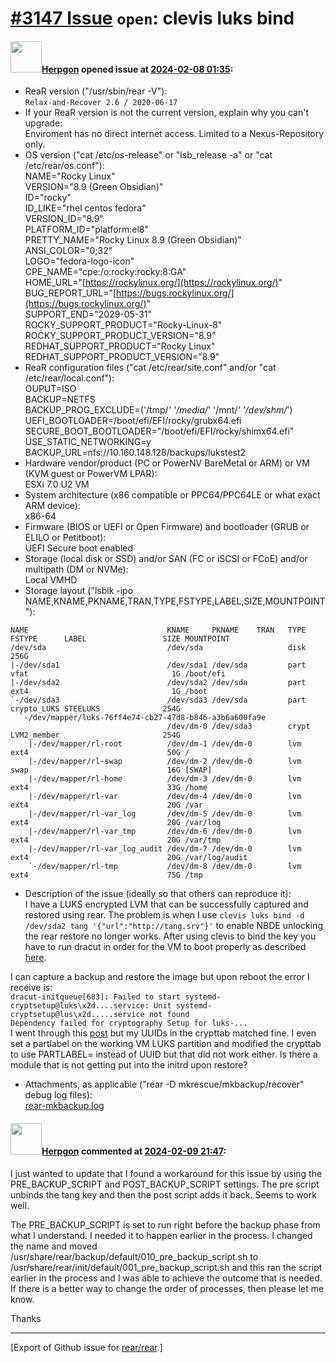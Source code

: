 [\#3147 Issue](https://github.com/rear/rear/issues/3147) `open`: clevis luks bind
=================================================================================

#### <img src="https://avatars.githubusercontent.com/u/52363466?v=4" width="50">[Herpgon](https://github.com/Herpgon) opened issue at [2024-02-08 01:35](https://github.com/rear/rear/issues/3147):

<!-- Relax-and-Recover (ReaR) Issue Template
Fill in the following items when submitting a new issue.
Use GitHub Markdown, see "Basic writing and formatting syntax" on
https://docs.github.com/en/get-started/writing-on-github
Support is voluntary without guarantee/warranty/liability -->

-   ReaR version ("/usr/sbin/rear -V"):  
    `Relax-and-Recover 2.6 / 2020-06-17`
-   If your ReaR version is not the current version, explain why you
    can't upgrade:  
    Enviroment has no direct internet access. Limited to a
    Nexus-Repository only.
-   OS version ("cat /etc/os-release" or "lsb\_release -a" or "cat
    /etc/rear/os.conf"):  
    NAME="Rocky Linux"  
    VERSION="8.9 (Green Obsidian)"  
    ID="rocky"  
    ID\_LIKE="rhel centos fedora"  
    VERSION\_ID="8.9"  
    PLATFORM\_ID="platform:el8"  
    PRETTY\_NAME="Rocky Linux 8.9 (Green Obsidian)"  
    ANSI\_COLOR="0;32"  
    LOGO="fedora-logo-icon"  
    CPE\_NAME="cpe:/o:rocky:rocky:8:GA"  
    HOME\_URL="[https://rockylinux.org/](https://rockylinux.org/)"  
    BUG\_REPORT\_URL="[https://bugs.rockylinux.org/](https://bugs.rockylinux.org/)"  
    SUPPORT\_END="2029-05-31"  
    ROCKY\_SUPPORT\_PRODUCT="Rocky-Linux-8"  
    ROCKY\_SUPPORT\_PRODUCT\_VERSION="8.9"  
    REDHAT\_SUPPORT\_PRODUCT="Rocky Linux"  
    REDHAT\_SUPPORT\_PRODUCT\_VERSION="8.9"
-   ReaR configuration files ("cat /etc/rear/site.conf" and/or "cat
    /etc/rear/local.conf"):  
    OUPUT=ISO  
    BACKUP=NETFS  
    BACKUP\_PROG\_EXCLUDE=('/tmp/*' '/media/*' '/mnt/*' '/dev/shm/*')  
    UEFI\_BOOTLOADER=/boot/efi/EFI/rocky/grubx64.efi  
    SECURE\_BOOT\_BOOTLOADER="/boot/efi/EFI/rocky/shimx64.efi"  
    USE\_STATIC\_NETWORKING=y  
    BACKUP\_URL=nfs://10.160.148.128/backups/lukstest2
-   Hardware vendor/product (PC or PowerNV BareMetal or ARM) or VM (KVM
    guest or PowerVM LPAR):  
    ESXi 7.0 U2 VM
-   System architecture (x86 compatible or PPC64/PPC64LE or what exact
    ARM device):  
    x86-64
-   Firmware (BIOS or UEFI or Open Firmware) and bootloader (GRUB or
    ELILO or Petitboot):  
    UEFI Secure boot enabled
-   Storage (local disk or SSD) and/or SAN (FC or iSCSI or FCoE) and/or
    multipath (DM or NVMe):  
    Local VMHD
-   Storage layout ("lsblk -ipo
    NAME,KNAME,PKNAME,TRAN,TYPE,FSTYPE,LABEL,SIZE,MOUNTPOINT"):

<!-- -->

    NAME                               KNAME     PKNAME    TRAN   TYPE  FSTYPE      LABEL                 SIZE MOUNTPOINT
    /dev/sda                           /dev/sda                   disk                                    256G 
    |-/dev/sda1                        /dev/sda1 /dev/sda         part  vfat                                1G /boot/efi
    |-/dev/sda2                        /dev/sda2 /dev/sda         part  ext4                                1G /boot
    `-/dev/sda3                        /dev/sda3 /dev/sda         part  crypto_LUKS STEELUKS              254G 
      `-/dev/mapper/luks-76ff4e74-cb27-47d8-b846-a3b6a600fa9e
                                       /dev/dm-0 /dev/sda3        crypt LVM2_member                       254G 
        |-/dev/mapper/rl-root          /dev/dm-1 /dev/dm-0        lvm   ext4                               50G /
        |-/dev/mapper/rl-swap          /dev/dm-2 /dev/dm-0        lvm   swap                               16G [SWAP]
        |-/dev/mapper/rl-home          /dev/dm-3 /dev/dm-0        lvm   ext4                               33G /home
        |-/dev/mapper/rl-var           /dev/dm-4 /dev/dm-0        lvm   ext4                               20G /var
        |-/dev/mapper/rl-var_log       /dev/dm-5 /dev/dm-0        lvm   ext4                               20G /var/log
        |-/dev/mapper/rl-var_tmp       /dev/dm-6 /dev/dm-0        lvm   ext4                               20G /var/tmp
        |-/dev/mapper/rl-var_log_audit /dev/dm-7 /dev/dm-0        lvm   ext4                               20G /var/log/audit
        `-/dev/mapper/rl-tmp           /dev/dm-8 /dev/dm-0        lvm   ext4                               75G /tmp

-   Description of the issue (ideally so that others can reproduce
    it):  
    I have a LUKS encrypted LVM that can be successfully captured and
    restored using rear. The problem is when I use
    `clevis luks bind -d /dev/sda2 tang '{"url":"http://tang.srv"}'` to
    enable NBDE unlocking the rear restore no longer works. After using
    clevis to bind the key you have to run dracut in order for the VM to
    boot properly as described
    [here](https://access.redhat.com/documentation/en-us/red_hat_enterprise_linux/8/html/security_hardening/configuring-automated-unlocking-of-encrypted-volumes-using-policy-based-decryption_security-hardening#configuring-manual-enrollment-of-volumes-using-clevis_configuring-automated-unlocking-of-encrypted-volumes-using-policy-based-decryption).

I can capture a backup and restore the image but upon reboot the error I
receive is:  
`dracut-initqueue[683]: Failed to start systemd-cryptsetup@luks\x2d....service: Unit systemd-cryptsetup@lus\x2d.....service not found`  
`Dependency failed for cryptography Setup for luks-... `  
I went through this [post](https://github.com/rear/rear/issues/2509) but
my UUIDs in the crypttab matched fine. I even set a partlabel on the
working VM LUKS partition and modified the crypttab to use PARTLABEL=
instead of UUID but that did not work either. Is there a module that is
not getting put into the initrd upon restore?

-   Attachments, as applicable ("rear -D mkrescue/mkbackup/recover"
    debug log files):  
    [rear-mkbackup.log](https://github.com/rear/rear/files/14203149/rear-mkbackup.log)

#### <img src="https://avatars.githubusercontent.com/u/52363466?v=4" width="50">[Herpgon](https://github.com/Herpgon) commented at [2024-02-09 21:47](https://github.com/rear/rear/issues/3147#issuecomment-1936648404):

I just wanted to update that I found a workaround for this issue by
using the PRE\_BACKUP\_SCRIPT and POST\_BACKUP\_SCRIPT settings. The pre
script unbinds the tang key and then the post script adds it back. Seems
to work well.

The PRE\_BACKUP\_SCRIPT is set to run right before the backup phase from
what I understand. I needed it to happen earlier in the process. I
changed the name and moved
/usr/share/rear/backup/default/010\_pre\_backup\_script.sh to
/usr/share/rear/init/default/001\_pre\_backup\_script.sh and this ran
the script earlier in the process and I was able to achieve the outcome
that is needed. If there is a better way to change the order of
processes, then please let me know.

Thanks

------------------------------------------------------------------------

\[Export of Github issue for
[rear/rear](https://github.com/rear/rear).\]
